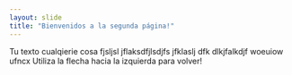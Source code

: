 ```yaml
---
layout: slide
title: "Bienvenidos a la segunda página!"
---
```

Tu texto cualqierie  cosa fjsljsl jflaksdfjlsdjfs jfklaslj dfk dlkjfalkdjf woeuiow ufncx
Utiliza la flecha hacia la izquierda para volver!
